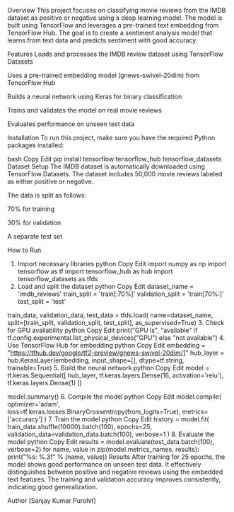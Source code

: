 Overview
This project focuses on classifying movie reviews from the IMDB dataset as positive or negative using a deep learning model. The model is built using TensorFlow and leverages a pre-trained text embedding from TensorFlow Hub. The goal is to create a sentiment analysis model that learns from text data and predicts sentiment with good accuracy.

Features
Loads and processes the IMDB review dataset using TensorFlow Datasets

Uses a pre-trained embedding model (gnews-swivel-20dim) from TensorFlow Hub

Builds a neural network using Keras for binary classification

Trains and validates the model on real movie reviews

Evaluates performance on unseen test data

Installation
To run this project, make sure you have the required Python packages installed:

bash
Copy
Edit
pip install tensorflow tensorflow_hub tensorflow_datasets
Dataset Setup
The IMDB dataset is automatically downloaded using TensorFlow Datasets. The dataset includes 50,000 movie reviews labeled as either positive or negative.

The data is split as follows:

70% for training

30% for validation

A separate test set

How to Run
1. Import necessary libraries
python
Copy
Edit
import numpy as np
import tensorflow as tf
import tensorflow_hub as hub
import tensorflow_datasets as tfds
2. Load and split the dataset
python
Copy
Edit
dataset_name = 'imdb_reviews'
train_split = 'train[:70%]'
validation_split = 'train[70%:]'
test_split = 'test'

train_data, validation_data, test_data = tfds.load(
    name=dataset_name,
    split=[train_split, validation_split, test_split],
    as_supervised=True)
3. Check for GPU availability
python
Copy
Edit
print("GPU is", "available" if tf.config.experimental.list_physical_devices("GPU") else "not available")
4. Use TensorFlow Hub for embedding
python
Copy
Edit
embedding = "https://tfhub.dev/google/tf2-preview/gnews-swivel-20dim/1"
hub_layer = hub.KerasLayer(embedding, input_shape=[], dtype=tf.string, trainable=True)
5. Build the neural network
python
Copy
Edit
model = tf.keras.Sequential([
    hub_layer,
    tf.keras.layers.Dense(16, activation='relu'),
    tf.keras.layers.Dense(1)
])

model.summary()
6. Compile the model
python
Copy
Edit
model.compile(
    optimizer='adam',
    loss=tf.keras.losses.BinaryCrossentropy(from_logits=True),
    metrics=['accuracy']
)
7. Train the model
python
Copy
Edit
history = model.fit(
    train_data.shuffle(10000).batch(100),
    epochs=25,
    validation_data=validation_data.batch(100),
    verbose=1
)
8. Evaluate the model
python
Copy
Edit
results = model.evaluate(test_data.batch(100), verbose=2)
for name, value in zip(model.metrics_names, results):
    print("%s: %.3f" % (name, value))
Results
After training for 25 epochs, the model shows good performance on unseen test data. It effectively distinguishes between positive and negative reviews using the embedded text features. The training and validation accuracy improves consistently, indicating good generalization.

Author
[Sanjay Kumar Purohit]
